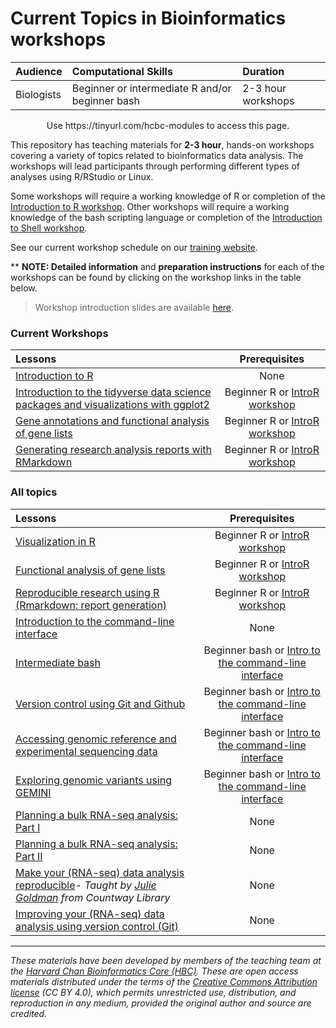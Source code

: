 # Current Topics in Bioinformatics workshops

| Audience | Computational Skills | Duration |
:----------|:----------|:----------|
| Biologists | Beginner or intermediate R and/or beginner bash | 2-3 hour workshops |

<p align="center">
Use https://tinyurl.com/hcbc-modules to access this page.
</p>

This repository has teaching materials for **2-3 hour**, hands-on workshops covering a variety of topics related to bioinformatics data analysis. The workshops will lead participants through performing different types of analyses using R/RStudio or Linux. 

Some workshops will require a working knowledge of R or completion of the [Introduction to R workshop](IntroR). Other workshops will require a working knowledge of the bash scripting language or completion of the [Introduction to Shell workshop](Intro_shell/). 

See our current workshop schedule on our [training website](http://bioinformatics.sph.harvard.edu/training/#current-topics-in-bioinformatics---spring-2019).

** **NOTE: Detailed information** and **preparation instructions** for each of the workshops can be found by clicking on the workshop links in the table below.

> Workshop introduction slides are available [here](https://github.com/hbctraining/Training-modules/raw/master/Intro_current_topics.pdf).

### Current Workshops

| Lessons        | Prerequisites |
|:---------------|:-------------:|
| [Introduction to R](IntroR) | None |
| [Introduction to the tidyverse data science packages and visualizations with ggplot2](Tidyverse_ggplot2) | Beginner R or [IntroR workshop](IntroR) |
| [Gene annotations and functional analysis of gene lists](DGE-functional-analysis) | Beginner R or [IntroR workshop](IntroR) |
| [Generating research analysis reports with RMarkdown](Rmarkdown/) | Beginner R or [IntroR workshop](IntroR) |

### All topics

| Lessons        | Prerequisites |
|:---------------|:-------------:|
| [Visualization in R](Visualization_in_R/) | Beginner R or [IntroR workshop](IntroR) |
| [Functional analysis of gene lists](DGE-functional-analysis/) | Beginner R or [IntroR workshop](IntroR) |
| [Reproducible research using R (Rmarkdown: report generation)](Rmarkdown) | Beginner R or [IntroR workshop](IntroR) |
| [Introduction to the command-line interface](Intro_shell) | None |
| [Intermediate bash](Intermediate_shell) | Beginner bash or [Intro to the command-line interface](Intro_shell) |
| [Version control using Git and Github](Git-Github) | Beginner bash or [Intro to the command-line interface](Intro_shell)  |
| [Accessing genomic reference and experimental sequencing data](https://hbctraining.github.io/Accessing_public_genomic_data) | Beginner bash or [Intro to the command-line interface](Intro_shell)  |
| [Exploring genomic variants using GEMINI](Exploring_variants_with_GEMINI) | Beginner bash or [Intro to the command-line interface](Intro_shell) |
| [Planning a bulk RNA-seq analysis: Part I](planning_successful_rnaseq#part-i) | None |
| [Planning a bulk RNA-seq analysis: Part II](planning_successful_rnaseq#part-ii) | None |
| [Make your (RNA-seq) data analysis reproducible](reproducible_analyses)- *Taught by [Julie Goldman](https://scholar.harvard.edu/julie_goldman) from Countway Library* | None |
| [Improving your (RNA-seq) data analysis using version control (Git)](https://hbctraining.github.io/versioning_data_scripts/) | None |

***

*These materials have been developed by members of the teaching team at the [Harvard Chan Bioinformatics Core (HBC)](http://bioinformatics.sph.harvard.edu/). These are open access materials distributed under the terms of the [Creative Commons Attribution license](https://creativecommons.org/licenses/by/4.0/) (CC BY 4.0), which permits unrestricted use, distribution, and reproduction in any medium, provided the original author and source are credited.*
